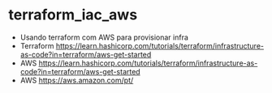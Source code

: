 # terraform_iac_aws

- Usando terraform com AWS para provisionar infra
- Terraform https://learn.hashicorp.com/tutorials/terraform/infrastructure-as-code?in=terraform/aws-get-started
- AWS https://learn.hashicorp.com/tutorials/terraform/infrastructure-as-code?in=terraform/aws-get-started
- AWS https://aws.amazon.com/pt/
